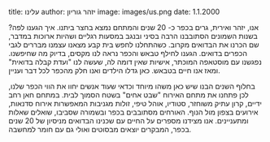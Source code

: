 title: עלינו
author: יזהר גוריון
image: images/us.png
date: 1.1.2000

אנו, יזהר ואירית, גרים בכפר כ- 20 שנים והמתחם נמצא בחצר ביתנו. איך הגענו לפה? בשנות השמונים הסתובבנו הרבה בסיני ובנגב במסעות רגליים ושהיות ארוכות במדבר, שם הכרנו את הבדואים מקרוב. כשהתחלנו לחפש בית קבע מצאנו עצמנו מבררים לגבי הכפרים בדואים. הגענו לחילף טבאש והכפר נראה לנו מקסים, בדיוק מה שחיפשנו. נפגשנו עם מוסטאפה המוכתר, אישיות שאין דומה לה, שעשה לנו "ועדת קבלה בדואית" ומאז אנו חיים בטבאש. כאן גדלו הילדים ואנו חלק מהכפר לכל דבר ועניין.

בחלוף השנים הבנו שיש כאן משהו מיוחד וכדאי שעוד אנשים יחוו את הווי הכפר שלנו, לכן פתחנו את מתחם האירוח "שבט אחים" בשטח הסמוך לבית. במתחם חאן רחב ידיים, קרון עתיק משוחזר, סטודיו, אוהל טיפי, זולות מגניבות המאפשרות אירוח סדנאות, אירועים בצפון מול הנוף. האורחים מסתובבים בכפר ובשמורה שסביבו, שואלים שאלות ומתעניינים. אנו מצידנו מספרים על החיים עם שכנינו הבדואים מניסיון של 20 שנים בכפר, המבקרים יוצאים מבסוטים ואולי גם עם חומר למחשבה.
